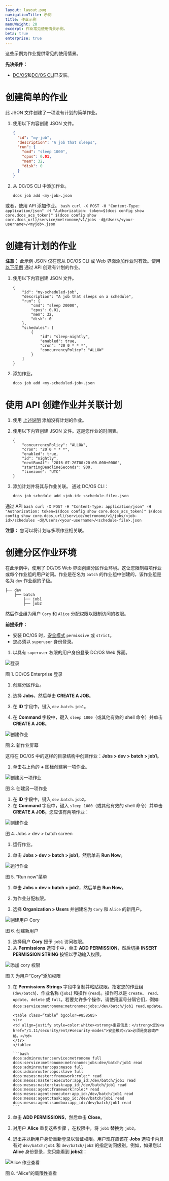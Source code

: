 ```yaml
---
layout: layout.pug
navigationTitle: 示例
title: 作业示例
menuWeight: 20
excerpt: 作业常见使用情景示例。
beta: true
enterprise: true
---
```


这些示例为作业提供常见的使用情景。

**先决条件：**

- [DC/OS](/1.11/installing/)和[DC/OS CLI](/1.11/cli/install/)已安装。

# <a name="create-job"></a>创建简单的作业

此 JSON 文件创建了一项没有计划的简单作业。

1. 使用以下内容创建 JSON 文件。
    ```json
    {
      "id": "my-job",
      "description": "A job that sleeps",
      "run": {
        "cmd": "sleep 1000",
        "cpus": 0.01,
        "mem": 32,
        "disk": 0
      }
    }
    ```

1. 从 DC/OS CLI 中添加作业。
    ```bash
    dcos job add <my-job>.json
    ```

 或者，使用 API 添加作业。
    ```bash
    curl -X POST -H "Content-Type: application/json" -H "Authorization: token=$(dcos config show core.dcos_acs_token)" $(dcos config show core.dcos_url)/service/metronome/v1/jobs -d@/Users/<your-username>/<myjob>.json
    ```

# <a name="create-job-schedule"></a>创建有计划的作业
**注意：** 此示例 JSON 仅在您从 DC/OS CLI 或 Web 界面添加作业时有效。使用 [以下示例](#schedule-with-api) 通过 API 创建有计划的作业。

1. 使用以下内容创建 JSON 文件。
    ```
    {
        "id": "my-scheduled-job",
        "description": "A job that sleeps on a schedule",
        "run": {
            "cmd": "sleep 20000",
            "cpus": 0.01,
            "mem": 32,
            "disk": 0
        },
        "schedules": [
            {
                "id": "sleep-nightly",
                "enabled": true,
                "cron": "20 0 * * *",
                "concurrencyPolicy": "ALLOW"
            }
        ]
    }
    ```

1. 添加作业。
    ```bash
    dcos job add <my-scheduled-job>.json
    ```

# <a name="schedule-with-api"></a>使用 API 创建作业并关联计划

1. 使用 [上述说明](#create-job) 添加没有计划的作业。

1. 使用以下内容创建 JSON 文件。这是您作业的时间表。

    ```
    {
        "concurrencyPolicy": "ALLOW",
        "cron": "20 0 * * *",
        "enabled": true,
        "id": "nightly",
        "nextRunAt": "2016-07-26T00:20:00.000+0000",
        "startingDeadlineSeconds": 900,
        "timezone": "UTC"
    }
    ```

1. 添加计划并将其与作业关联。
 通过 DC/OS CLI：
    ```bash
    dcos job schedule add <job-id> <schedule-file>.json
    ```

 通过 API
    ```bash
    curl -X POST -H "Content-Type: application/json" -H "Authorization: token=$(dcos config show core.dcos_acs_token)" $(dcos config show core.dcos_url)/service/metronome/v1/jobs/<job-id>/schedules -d@/Users/<your-username>/<schedule-file>.json
    ```

**注意：** 您可以将计划与多项作业相关联。

# 创建分区作业环境

在此示例中，使用了 DC/OS Web 界面创建分区作业环境。这让您限制每项作业或每个作业组的用户访问。作业是在名为 `batch` 的作业组中创建的，该作业组是名为 `dev` 作业组的子级。

```
├── dev
    ├── batch
        ├── job1
        ├── job2
```

然后作业组为用户 `Cory` 和 `Alice` 分配权限以限制访问的权限。

**前提条件：**

- 安装 DC/OS 时，[安全模式](/1.11/security/ent/#security-modes) `permissive` 或 `strict`。
- 您必须以 `superuser` 身份登录。

1. 以具有 `superuser` 权限的用户身份登录 DC/OS Web 界面。

 ![登录](/1.11/img/gui-installer-login-ee.gif)

 图 1. DC/OS Enterprise 登录

1. 创建分区作业。

 1. 选择 **Jobs**，然后单击 **CREATE A JOB**。
 1. 在 **ID** 字段中，键入 `dev.batch.job1`。
 1. 在 **Command** 字段中，键入 `sleep 1000`（或其他有效的 shell 命令）并单击 **CREATE A JOB**。

 ![创建作业](/1.11/img/job-ex1.png)

 图 2. 新作业屏幕

 这将在 DC/OS 中的这样的目录结构中创建作业：**Jobs > dev > batch > job1**。

 1. 单击右上角的 **+** 图标创建另一项作业。

 ![创建另一项作业](/1.11/img/job-ex2.png)

 图 3. 创建另一项作业

 1. 在 **ID** 字段中，键入 `dev.batch.job2`。
 1. 在 **Command** 字段中，键入 `sleep 1000`（或其他有效的 shell 命令）并单击 **CREATE A JOB**。您应该有两项作业：

 ![创建作业](/1.11/img/job-ex3.png)

 图 4. Jobs > dev > batch screen

1. 运行作业。

 1. 单击 **Jobs > dev > batch > job1**，然后单击 **Run Now**。

 ![运行作业](/1.11/img/job-ex4.png)

 图 5. “Run now”菜单

 1. 单击 **Jobs > dev > batch > job2**，然后单击 **Run Now**。

1. 为作业分配权限。

 1. 选择 **Organization > Users** 并创建名为 `Cory` 和 `Alice` 的新用户。

 ![创建用户 Cory](/1.11/img/service-group3.png)

 图 6. 创建新用户

 1. 选择用户 **Cory** 授予 `job1` 访问权限。
 1. 从 **Permissions** 选项卡中，单击 **ADD PERMISSION**，然后切换 **INSERT PERMISSION STRING** 按钮以手动输入权限。

 ![添加 cory 权限](/1.11/img/job-ex5.png)

 图 7. 为用户“Cory”添加权限

 1. 在 **Permissions Strings** 字段中复制并粘贴权限。指定您的作业组 (`dev/batch`)、作业名称 (`job1`) 和操作 (`read`)。操作可以是 `create`、 `read`、 `update`、`delete` 或 `full`。若要允许多个操作，请使用逗号分隔它们，例如: `dcos:service:metronome:metronome:jobs:/dev/batch/job1 read,update`。

        <table class=“table” bgcolor=#858585>
        <tr> 
        <td align=justify style=color:white><strong>重要信息：</strong>您的<a href="/1.11/security/ent/#security-modes">安全模式</a>必须是宽容或严格。</td> 
        </tr> 
        </table>

        ```bash
        dcos:adminrouter:service:metronome full
        dcos:service:metronome:metronome:jobs:dev/batch/job1 read
        dcos:adminrouter:ops:mesos full
        dcos:adminrouter:ops:slave full
        dcos:mesos:master:framework:role:* read
        dcos:mesos:master:executor:app_id:/dev/batch/job1 read
        dcos:mesos:master:task:app_id:/dev/batch/job1 read
        dcos:mesos:agent:framework:role:* read
        dcos:mesos:agent:executor:app_id:/dev/batch/job1 read
        dcos:mesos:agent:task:app_id:/dev/batch/job1 read
        dcos:mesos:agent:sandbox:app_id:/dev/batch/job1 read
        ```
 1. 单击 **ADD PERMISSIONS**，然后单击 **Close**。
 1. 对用户 **Alice** 重复这些步骤 ，在权限中，将 `job1` 替换为 `job2`。

1. 退出并以新用户身份重新登录以验证权限。用户现在应该在 **Jobs** 选项卡内具有对 `dev/batch/job1` 和 `dev/batch/job2` 的指定访问级别。例如，如果您以 **Alice** 身份登录，您只能看到 **jobs2**：

 ![Alice 作业查看](/1.11/img/job-ex6.png)

 图 8. “Alice”的局限性查看
